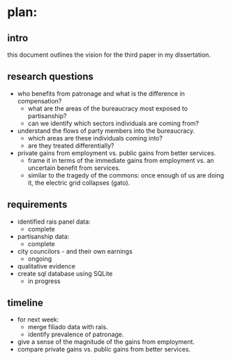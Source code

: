 # plan:

## intro

this document outlines the vision for the third paper in my dissertation.

## research questions 
* who benefits from patronage and what is the difference in compensation?
  - what are the areas of the bureaucracy most exposed to partisanship?
  - can we identify which sectors individuals are coming from?
* understand the flows of party members into the bureaucracy.
  - which areas are these individuals coming into?
  - are they treated differentially?
* private gains from employment vs. public gains from better services.
  - frame it in terms of the immediate gains from employment vs. an uncertain benefit from services.
  - similar to the tragedy of the commons: once enough of us are doing it, the electric grid collapses (gato).

## requirements
* identified rais panel data:
  - complete
* partisanship data:
  - complete
* city councilors - and their own earnings
  - ongoing
* qualitative evidence
* create sql database using SQLite
  - in progress

## timeline
* for next week:
  - merge filiado data with rais.
  - identify prevalence of patronage.
* give a sense of the magnitude of the gains from employment.
* compare private gains vs. public gains from better services.
